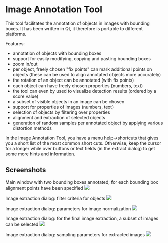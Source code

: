 Image Annotation Tool
=====================

This tool facilitates the annotation of objects in images with bounding boxes. It has been written in Qt, it therefore is portable to different platforms.

Features:
* annotation of objects with bounding boxes
* support for easily modifying, copying and pasting bounding boxes
* zoom in/out
* per object, freely chosen "fix points" can mark additional points on objects (these can be used to align annotated objects more accurately)
* the rotation of an object can be annotated (with fix points)
* each object can have freely chosen properties (numbers, text)
* the tool can even by used to visualize detection results (ordered by a score value)
* a subset of visible objects in an image can be chosen
* support for properties of images (numbers, text)
* selection of objects by filtering over properties
* alignment and extraction of selected objects
* generation of random samples per annotated object by applying various distortion methods

In the Image Annotation Tool, you have a menu help->shortcuts that gives you a short list of the most common short cuts. Otherwise, keep the cursor for a longer while over buttons or text fields (in the extract dialog) to get some more hints and information.

Screenshots
-----------

Main window with two bounding boxes annotated; for each bounding box alignment points have been specified
![](https://raw.github.com/alexklaeser/imgAnnotation/master/screenshots/main_window.png)

Image extraction dialog: filter criteria for objects
![](https://raw.github.com/alexklaeser/imgAnnotation/master/screenshots/extraction1_object_selection.png)

Image extraction dialog: parameters for image normalization
![](https://raw.github.com/alexklaeser/imgAnnotation/master/screenshots/extraction2_normalization.png)

Image extraction dialog: for the final image extraction, a subset of images can be selected
![](https://raw.github.com/alexklaeser/imgAnnotation/master/screenshots/extraction3_subset_selection.png)

Image extraction dialog: sampling parameters for extracted images
![](https://raw.github.com/alexklaeser/imgAnnotation/master/screenshots/extraction4_resampling.png)
